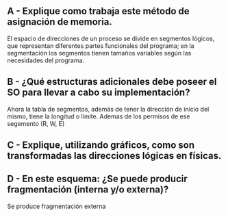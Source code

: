 ## A - Explique como trabaja este método de asignación de memoria.

El espacio de direcciones de un proceso se divide en segmentos lógicos, que representan diferentes partes funcionales del programa; en la segmentación los segmentos tienen tamaños variables según las necesidades del programa.

## B - ¿Qué estructuras adicionales debe poseer el SO para llevar a cabo su implementación?

Ahora la tabla de segmentos, además de tener la dirección de inicio del mismo, tiene la longitud o límite. Ademas de los permisos de ese segemento (R, W, E)

## C - Explique, utilizando gráficos, como son transformadas las direcciones lógicas en físicas.



## D - En este esquema: ¿Se puede producir fragmentación (interna y/o externa)?

Se produce fragmentación externa